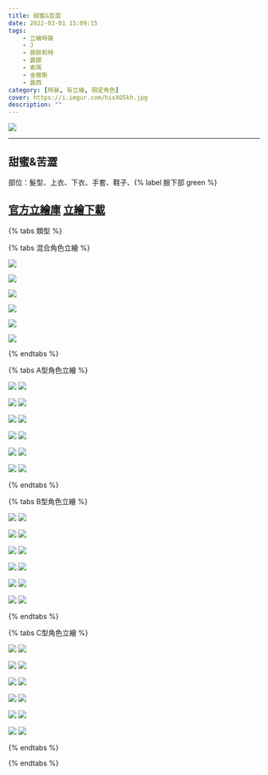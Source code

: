 ```yaml
---
title: 甜蜜&苦澀
date: 2022-03-01 15:09:15
tags:
    - 立繪時裝
    - J
    - 薇歐莉特
    - 露娜
    - 索瑪
    - 金徹斯
    - 露西
category: [時裝, 有立繪, 限定角色]
cover: https://i.imgur.com/hixXO5kh.jpg
description: ""
---
```


[![](https://i.imgur.com/hixXO5kh.jpg)](https://i.imgur.com/hixXO5k.jpg)

---
## 甜蜜&苦澀


部位：髮型、上衣、下衣、手套、鞋子、{% label 臉下部 green %}

[官方立繪庫](https://closers.nexon.com/Pds/FanSiteKit)
[立繪下載](https://closers.vod.nexoncdn.co.kr/site/fansitekit/Closers_FansiteKit_Bitter&Sweet_210225_abqqt.zip)
---

{% tabs 類型 %}
<!-- tab 混搭立繪-->
{% tabs 混合角色立繪 %}
<!-- tab J -->
[![](https://i.imgur.com/EJTcvszh.jpg)](https://i.imgur.com/EJTcvsz.jpg)
<!-- endtab -->
<!-- tab 薇歐莉特(Violet) -->
[![](https://i.imgur.com/px2PEB2h.jpg)](https://i.imgur.com/px2PEB2.jpg)
<!-- endtab -->
<!-- tab 露娜(Luna) -->
[![](https://i.imgur.com/LrL8SjOh.jpg)](https://i.imgur.com/LrL8SjO.jpg)
<!-- endtab -->
<!-- tab 索瑪(Soma) -->
[![](https://i.imgur.com/PB5Covqh.jpg)](https://i.imgur.com/PB5Covq.jpg)
<!-- endtab -->
<!-- tab 徹斯(Chulsoo)-->
[![](https://i.imgur.com/OZcPiuVh.jpg)](https://i.imgur.com/OZcPiuV.jpg)
<!-- endtab -->
<!-- tab 露西(Lucy)-->
[![](https://i.imgur.com/ycobjzlh.jpg)](https://i.imgur.com/ycobjzl.jpg)
<!-- endtab -->
{% endtabs %}
<!-- endtab -->

<!-- tab A型-->
{% tabs A型角色立繪 %}
<!-- tab J-->
[![](https://i.imgur.com/SaGNqmPh.jpg)](https://i.imgur.com/SaGNqmP.jpg)
[![](https://i.imgur.com/DjddN9Gh.png)](https://i.imgur.com/DjddN9G.png)
<!-- endtab -->
<!-- tab 薇歐莉特(Violet)-->
[![](https://i.imgur.com/Qj8nIB4h.jpg)](https://i.imgur.com/Qj8nIB4.jpg)
[![](https://i.imgur.com/OYPnUkth.png)](https://i.imgur.com/OYPnUkt.png)
<!-- endtab -->
<!-- tab 露娜(Luna)-->
[![](https://i.imgur.com/OP1YrQdh.jpg)](https://i.imgur.com/OP1YrQd.jpg)
[![](https://i.imgur.com/4Rv8kKlh.png)](https://i.imgur.com/4Rv8kKl.png)
<!-- endtab -->
<!-- tab 索瑪(Soma) -->
[![](https://i.imgur.com/SQA0q43h.jpg)](https://i.imgur.com/SQA0q43.jpg)
[![](https://i.imgur.com/3U2B6q9h.png)](https://i.imgur.com/3U2B6q9.png)
<!-- endtab -->
<!-- tab 徹斯(Chulsoo)-->
[![](https://i.imgur.com/b0Uqo23h.jpg)](https://i.imgur.com/b0Uqo23.jpg)
[![](https://i.imgur.com/shCjW5bh.png)](https://i.imgur.com/shCjW5b.png)
<!-- endtab -->
<!-- tab 露西(Lucy)-->
[![](https://i.imgur.com/DSvsJa4h.jpg)](https://i.imgur.com/DSvsJa4.jpg)
[![](https://i.imgur.com/02IoKO7h.png)](https://i.imgur.com/02IoKO7.png)
<!-- endtab -->
{% endtabs %}
<!-- endtab -->

<!-- tab B型-->
{% tabs B型角色立繪 %}
<!-- tab J-->
[![](https://i.imgur.com/Pkh4UBwh.jpg)](https://i.imgur.com/Pkh4UBw.jpg)
[![](https://i.imgur.com/14eqdfRh.png)](https://i.imgur.com/14eqdfR.png)
<!-- endtab -->
<!-- tab 薇歐莉特(Violet)-->
[![](https://i.imgur.com/NYK0Z9Ah.jpg)](https://i.imgur.com/NYK0Z9A.jpg)
[![](https://i.imgur.com/YCYgkz1h.png)](https://i.imgur.com/YCYgkz1.png)
<!-- endtab -->
<!-- tab 露娜(Luna)-->
[![](https://i.imgur.com/s4vIvWOh.jpg)](https://i.imgur.com/s4vIvWO.jpg)
[![](https://i.imgur.com/23HGGrGh.png)](https://i.imgur.com/23HGGrG.png)
<!-- endtab -->
<!-- tab 索瑪(Soma) -->
[![](https://i.imgur.com/NRnsZFah.jpg)](https://i.imgur.com/NRnsZFa.jpg)
[![](https://i.imgur.com/EJyFug3h.png)](https://i.imgur.com/EJyFug3.png)
<!-- endtab -->
<!-- tab 徹斯(Chulsoo)-->
[![](https://i.imgur.com/0lZWYnoh.jpg)](https://i.imgur.com/0lZWYno.jpg)
[![](https://i.imgur.com/AovvSNEh.png)](https://i.imgur.com/AovvSNE.png)
<!-- endtab -->
<!-- tab 露西(Lucy)-->
[![](https://i.imgur.com/hENXH4xh.jpg)](https://i.imgur.com/hENXH4x.jpg)
[![](https://i.imgur.com/gUsDfsEh.png)](https://i.imgur.com/gUsDfsE.png)
<!-- endtab -->
{% endtabs %}
<!-- endtab -->

<!-- tab C型-->
{% tabs C型角色立繪 %}
<!-- tab J-->
[![](https://i.imgur.com/VLoXsCIh.jpg)](https://i.imgur.com/VLoXsCI.jpg)
[![](https://i.imgur.com/JQYRjZah.png)](https://i.imgur.com/JQYRjZa.png)
<!-- endtab -->
<!-- tab 薇歐莉特(Violet)-->
[![](https://i.imgur.com/IcE7AcNh.jpg)](https://i.imgur.com/IcE7AcN.jpg)
[![](https://i.imgur.com/bjpDeiKh.png)](https://i.imgur.com/bjpDeiK.png)
<!-- endtab -->
<!-- tab 露娜(Luna)-->
[![](https://i.imgur.com/HDxrwu9h.jpg)](https://i.imgur.com/HDxrwu9.jpg)
[![](https://i.imgur.com/4HmgmLvh.png)](https://i.imgur.com/4HmgmLv.png)
<!-- endtab -->
<!-- tab 索瑪(Soma) -->
[![](https://i.imgur.com/Iltnxqph.jpg)](https://i.imgur.com/Iltnxqp.jpg)
[![](https://i.imgur.com/eZTKQhLh.png)](https://i.imgur.com/eZTKQhL.png)
<!-- endtab -->
<!-- tab 徹斯(Chulsoo)-->
[![](https://i.imgur.com/UaVISOIh.jpg)](https://i.imgur.com/UaVISOI.jpg)
[![](https://i.imgur.com/eblq2Y6h.png)](https://i.imgur.com/eblq2Y6.png)
<!-- endtab -->
<!-- tab 露西(Lucy)-->
[![](https://i.imgur.com/uyikgQVh.jpg)](https://i.imgur.com/uyikgQV.jpg)
[![](https://i.imgur.com/GgosLqUh.png)](https://i.imgur.com/GgosLqU.png)
<!-- endtab -->
{% endtabs %}
<!-- endtab -->

{% endtabs %}
